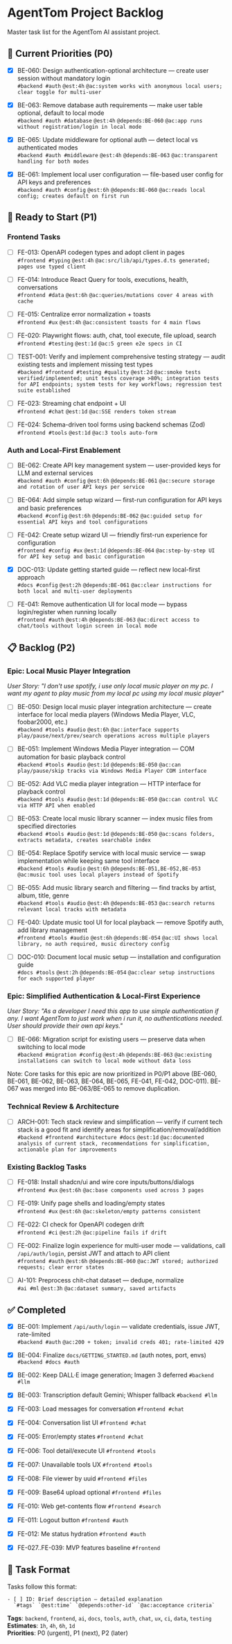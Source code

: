 # AgentTom Project Backlog

Master task list for the AgentTom AI assistant project.

## 🎯 Current Priorities (P0)

- [x] BE-060: Design authentication-optional architecture — create user session without mandatory login  
  `#backend #auth` `@est:4h` `@ac:system works with anonymous local users; clear toggle for multi-user`

- [x] BE-063: Remove database auth requirements — make user table optional, default to local mode  
  `#backend #auth #database` `@est:4h` `@depends:BE-060` `@ac:app runs without registration/login in local mode`

- [x] BE-065: Update middleware for optional auth — detect local vs authenticated modes  
  `#backend #auth #middleware` `@est:4h` `@depends:BE-063` `@ac:transparent handling for both modes`

- [x] BE-061: Implement local user configuration — file-based user config for API keys and preferences  
  `#backend #auth #config` `@est:6h` `@depends:BE-060` `@ac:reads local config; creates default on first run`



## 🚀 Ready to Start (P1)

### Frontend Tasks
- [ ] FE-013: OpenAPI codegen types and adopt client in pages  
  `#frontend #typing` `@est:4h` `@ac:src/lib/api/types.d.ts generated; pages use typed client`

- [ ] FE-014: Introduce React Query for tools, executions, health, conversations  
  `#frontend #data` `@est:6h` `@ac:queries/mutations cover 4 areas with cache`

- [ ] FE-015: Centralize error normalization + toasts  
  `#frontend #ux` `@est:4h` `@ac:consistent toasts for 4 main flows`

- [ ] FE-020: Playwright flows: auth, chat, tool execute, file upload, search  
  `#frontend #testing` `@est:1d` `@ac:5 green e2e specs in CI`

- [ ] TEST-001: Verify and implement comprehensive testing strategy — audit existing tests and implement missing test types  
  `#backend #frontend #testing #quality` `@est:2d` `@ac:smoke tests verified/implemented; unit tests coverage >80%; integration tests for API endpoints; system tests for key workflows; regression test suite established`

- [ ] FE-023: Streaming chat endpoint + UI  
  `#frontend #chat` `@est:1d` `@ac:SSE renders token stream`

- [ ] FE-024: Schema-driven tool forms using backend schemas (Zod)  
  `#frontend #tools` `@est:1d` `@ac:3 tools auto-form`

### Auth and Local-First Enablement
- [ ] BE-062: Create API key management system — user-provided keys for LLM and external services  
  `#backend #auth #config` `@est:6h` `@depends:BE-061` `@ac:secure storage and rotation of user API keys per service`

- [ ] BE-064: Add simple setup wizard — first-run configuration for API keys and basic preferences  
  `#backend #config` `@est:6h` `@depends:BE-062` `@ac:guided setup for essential API keys and tool configurations`

- [ ] FE-042: Create setup wizard UI — friendly first-run experience for configuration  
  `#frontend #config #ux` `@est:1d` `@depends:BE-064` `@ac:step-by-step UI for API key setup and basic configuration`

- [x] DOC-013: Update getting started guide — reflect new local-first approach  
  `#docs #config` `@est:2h` `@depends:BE-061` `@ac:clear instructions for both local and multi-user deployments`

- [ ] FE-041: Remove authentication UI for local mode — bypass login/register when running locally  
  `#frontend #auth` `@est:4h` `@depends:BE-063` `@ac:direct access to chat/tools without login screen in local mode`

## 📋 Backlog (P2)

### Epic: Local Music Player Integration
*User Story: "I don't use spotify, i use only local music player on my pc. I want my agent to play music from my local pc using my local music player"*

- [ ] BE-050: Design local music player integration architecture — create interface for local media players (Windows Media Player, VLC, foobar2000, etc.)  
  `#backend #tools #audio` `@est:6h` `@ac:interface supports play/pause/next/prev/search operations across multiple players`

- [ ] BE-051: Implement Windows Media Player integration — COM automation for basic playback control  
  `#backend #tools #audio` `@est:1d` `@depends:BE-050` `@ac:can play/pause/skip tracks via Windows Media Player COM interface`

- [ ] BE-052: Add VLC media player integration — HTTP interface for playback control  
  `#backend #tools #audio` `@est:1d` `@depends:BE-050` `@ac:can control VLC via HTTP API when enabled`

- [ ] BE-053: Create local music library scanner — index music files from specified directories  
  `#backend #tools #audio` `@est:1d` `@depends:BE-050` `@ac:scans folders, extracts metadata, creates searchable index`

- [ ] BE-054: Replace Spotify service with local music service — swap implementation while keeping same tool interface  
  `#backend #tools #audio` `@est:6h` `@depends:BE-051,BE-052,BE-053` `@ac:music tool uses local players instead of Spotify`

- [ ] BE-055: Add music library search and filtering — find tracks by artist, album, title, genre  
  `#backend #tools #audio` `@est:4h` `@depends:BE-053` `@ac:search returns relevant local tracks with metadata`

- [ ] FE-040: Update music tool UI for local playback — remove Spotify auth, add library management  
  `#frontend #tools #audio` `@est:6h` `@depends:BE-054` `@ac:UI shows local library, no auth required, music directory config`

- [ ] DOC-010: Document local music setup — installation and configuration guide  
  `#docs #tools` `@est:2h` `@depends:BE-054` `@ac:clear setup instructions for each supported player`

### Epic: Simplified Authentication & Local-First Experience  
*User Story: "As a developer I need this app to use simple authentication if any. I want AgentTom to just work when i run it, no authentications needed. User should provide their own api keys."*

- [ ] BE-066: Migration script for existing users — preserve data when switching to local mode  
  `#backend #migration #config` `@est:4h` `@depends:BE-063` `@ac:existing installations can switch to local mode without data loss`

Note: Core tasks for this epic are now prioritized in P0/P1 above (BE-060, BE-061, BE-062, BE-063, BE-064, BE-065, FE-041, FE-042, DOC-011). BE-067 was merged into BE-063/BE-065 to remove duplication.

### Technical Review & Architecture

- [ ] ARCH-001: Tech stack review and simplification — verify if current tech stack is a good fit and identify areas for simplification/removal/addition  
  `#backend #frontend #architecture #docs` `@est:1d` `@ac:documented analysis of current stack, recommendations for simplification, actionable plan for improvements`

### Existing Backlog Tasks

- [ ] FE-018: Install shadcn/ui and wire core inputs/buttons/dialogs  
  `#frontend #ux` `@est:6h` `@ac:base components used across 3 pages`

- [ ] FE-019: Unify page shells and loading/empty states  
  `#frontend #ux` `@est:6h` `@ac:skeleton/empty patterns consistent`

- [ ] FE-022: CI check for OpenAPI codegen drift  
  `#frontend #ci` `@est:2h` `@ac:pipeline fails if drift`

- [ ] FE-002: Finalize login experience for multi-user mode — validations, call `/api/auth/login`, persist JWT and attach to API client  
  `#frontend #auth` `@est:6h` `@depends:BE-060` `@ac:JWT stored; authorized requests; clear error states`

- [ ] AI-101: Preprocess chit-chat dataset — dedupe, normalize  
  `#ai #ml` `@est:3h` `@ac:dataset summary, saved artifacts`

## ✅ Completed

- [x] BE-001: Implement `/api/auth/login` — validate credentials, issue JWT, rate-limited  
  `#backend #auth` `@ac:200 + token; invalid creds 401; rate-limited 429`

- [x] BE-004: Finalize `docs/GETTING_STARTED.md` (auth notes, port, envs)  
  `#backend #docs #auth`

- [x] BE-002: Keep DALL·E image generation; Imagen 3 deferred `#backend #llm`
- [x] BE-003: Transcription default Gemini; Whisper fallback `#backend #llm`
- [x] FE-003: Load messages for conversation `#frontend #chat`
- [x] FE-004: Conversation list UI `#frontend #chat`
- [x] FE-005: Error/empty states `#frontend #chat`
- [x] FE-006: Tool detail/execute UI `#frontend #tools`
- [x] FE-007: Unavailable tools UX `#frontend #tools`
- [x] FE-008: File viewer by uuid `#frontend #files`
- [x] FE-009: Base64 upload optional `#frontend #files`
- [x] FE-010: Web get-contents flow `#frontend #search`
- [x] FE-011: Logout button `#frontend #auth`
- [x] FE-012: Me status hydration `#frontend #auth`
- [x] FE-027..FE-039: MVP features baseline `#frontend`

## 📝 Task Format

Tasks follow this format:
```
- [ ] ID: Brief description — detailed explanation
  `#tags` `@est:time` `@depends:other-id` `@ac:acceptance criteria`
```

**Tags**: `backend`, `frontend`, `ai`, `docs`, `tools`, `auth`, `chat`, `ux`, `ci`, `data`, `testing`  
**Estimates**: `1h`, `4h`, `6h`, `1d`  
**Priorities**: P0 (urgent), P1 (next), P2 (later)